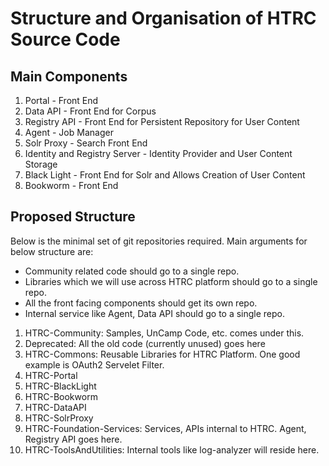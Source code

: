 # Structure and Organisation of HTRC Source Code

## Main Components

1. Portal - Front End
2. Data API - Front End for Corpus
3. Registry API - Front End for Persistent Repository for User Content
4. Agent - Job Manager
5. Solr Proxy - Search Front End
6. Identity and Registry Server - Identity Provider and User Content Storage
7. Black Light - Front End for Solr and Allows Creation of User Content
8. Bookworm - Front End

## Proposed Structure

Below is the minimal set of git repositories required. Main arguments for below structure are:

* Community related code should go to a single repo.
* Libraries which we will use across HTRC platform should go to a single repo.
* All the front facing components should get its own repo.
* Internal service like Agent, Data API should go to a single repo.

1. HTRC-Community: Samples, UnCamp Code, etc. comes under this.
2. Deprecated: All the old code (currently unused) goes here
3. HTRC-Commons: Reusable Libraries for HTRC Platform. One good example is OAuth2 Servelet Filter.
4. HTRC-Portal
5. HTRC-BlackLight
6. HTRC-Bookworm
7. HTRC-DataAPI
8. HTRC-SolrProxy
9. HTRC-Foundation-Services: Services, APIs internal to HTRC. Agent, Registry API goes here.
10. HTRC-ToolsAndUtilities: Internal tools like log-analyzer will reside here.
